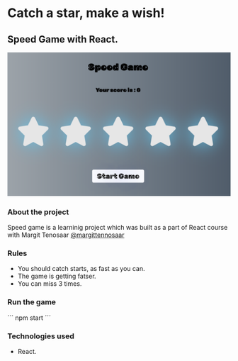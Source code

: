 # Catch a star, make a wish!

## Speed Game with React.

![Screenshot](Screenshot_speedgame.png)

### About the project

Speed game is a learninig project which was built as a part of React course with Margit Tenosaar [@margittennosaar](https://www.github.com/margittennosaar)

### Rules

- You should catch starts, as fast as you can.
- The game is getting fatser.
- You can miss 3 times. 

### Run the game

´´´
npm start
´´´

### Technologies used

- React.



